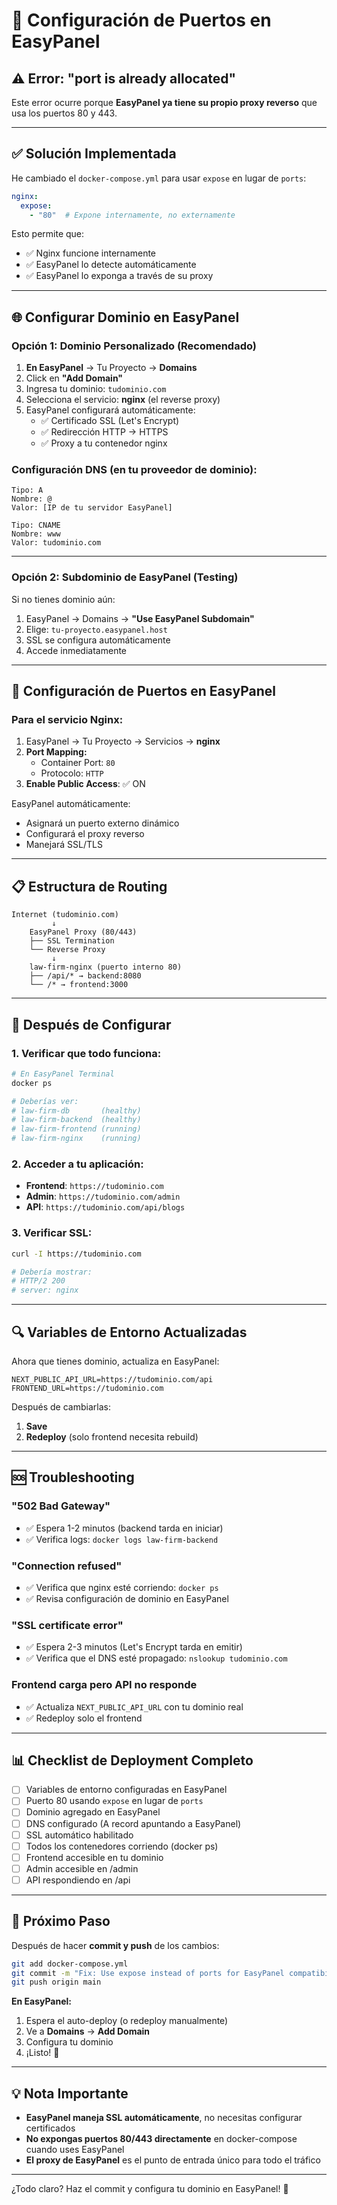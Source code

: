 # 🔧 Configuración de Puertos en EasyPanel

## ⚠️ Error: "port is already allocated"

Este error ocurre porque **EasyPanel ya tiene su propio proxy reverso** que usa los puertos 80 y 443.

---

## ✅ Solución Implementada

He cambiado el `docker-compose.yml` para usar `expose` en lugar de `ports`:

```yaml
nginx:
  expose:
    - "80"  # Expone internamente, no externamente
```

Esto permite que:
- ✅ Nginx funcione internamente
- ✅ EasyPanel lo detecte automáticamente
- ✅ EasyPanel lo exponga a través de su proxy

---

## 🌐 Configurar Dominio en EasyPanel

### **Opción 1: Dominio Personalizado (Recomendado)**

1. **En EasyPanel** → Tu Proyecto → **Domains**
2. Click en **"Add Domain"**
3. Ingresa tu dominio: `tudominio.com`
4. Selecciona el servicio: **nginx** (el reverse proxy)
5. EasyPanel configurará automáticamente:
   - ✅ Certificado SSL (Let's Encrypt)
   - ✅ Redirección HTTP → HTTPS
   - ✅ Proxy a tu contenedor nginx

### **Configuración DNS (en tu proveedor de dominio):**

```
Tipo: A
Nombre: @
Valor: [IP de tu servidor EasyPanel]

Tipo: CNAME
Nombre: www
Valor: tudominio.com
```

---

### **Opción 2: Subdominio de EasyPanel (Testing)**

Si no tienes dominio aún:

1. EasyPanel → Domains → **"Use EasyPanel Subdomain"**
2. Elige: `tu-proyecto.easypanel.host`
3. SSL se configura automáticamente
4. Accede inmediatamente

---

## 🔌 Configuración de Puertos en EasyPanel

### **Para el servicio Nginx:**

1. EasyPanel → Tu Proyecto → Servicios → **nginx**
2. **Port Mapping:**
   - Container Port: `80`
   - Protocolo: `HTTP`
3. **Enable Public Access**: ✅ ON

EasyPanel automáticamente:
- Asignará un puerto externo dinámico
- Configurará el proxy reverso
- Manejará SSL/TLS

---

## 📋 Estructura de Routing

```
Internet (tudominio.com)
         ↓
    EasyPanel Proxy (80/443)
    ├── SSL Termination
    └── Reverse Proxy
         ↓
    law-firm-nginx (puerto interno 80)
    ├── /api/* → backend:8080
    └── /* → frontend:3000
```

---

## 🚀 Después de Configurar

### **1. Verificar que todo funciona:**

```bash
# En EasyPanel Terminal
docker ps

# Deberías ver:
# law-firm-db       (healthy)
# law-firm-backend  (healthy)
# law-firm-frontend (running)
# law-firm-nginx    (running)
```

### **2. Acceder a tu aplicación:**

- **Frontend**: `https://tudominio.com`
- **Admin**: `https://tudominio.com/admin`
- **API**: `https://tudominio.com/api/blogs`

### **3. Verificar SSL:**

```bash
curl -I https://tudominio.com

# Debería mostrar:
# HTTP/2 200
# server: nginx
```

---

## 🔍 Variables de Entorno Actualizadas

Ahora que tienes dominio, actualiza en EasyPanel:

```env
NEXT_PUBLIC_API_URL=https://tudominio.com/api
FRONTEND_URL=https://tudominio.com
```

Después de cambiarlas:
1. **Save**
2. **Redeploy** (solo frontend necesita rebuild)

---

## 🆘 Troubleshooting

### **"502 Bad Gateway"**
- ✅ Espera 1-2 minutos (backend tarda en iniciar)
- ✅ Verifica logs: `docker logs law-firm-backend`

### **"Connection refused"**
- ✅ Verifica que nginx esté corriendo: `docker ps`
- ✅ Revisa configuración de dominio en EasyPanel

### **"SSL certificate error"**
- ✅ Espera 2-3 minutos (Let's Encrypt tarda en emitir)
- ✅ Verifica que el DNS esté propagado: `nslookup tudominio.com`

### **Frontend carga pero API no responde**
- ✅ Actualiza `NEXT_PUBLIC_API_URL` con tu dominio real
- ✅ Redeploy solo el frontend

---

## 📊 Checklist de Deployment Completo

- [ ] Variables de entorno configuradas en EasyPanel
- [ ] Puerto 80 usando `expose` en lugar de `ports`
- [ ] Dominio agregado en EasyPanel
- [ ] DNS configurado (A record apuntando a EasyPanel)
- [ ] SSL automático habilitado
- [ ] Todos los contenedores corriendo (docker ps)
- [ ] Frontend accesible en tu dominio
- [ ] Admin accesible en /admin
- [ ] API respondiendo en /api

---

## 🎯 Próximo Paso

Después de hacer **commit y push** de los cambios:

```bash
git add docker-compose.yml
git commit -m "Fix: Use expose instead of ports for EasyPanel compatibility"
git push origin main
```

**En EasyPanel:**
1. Espera el auto-deploy (o redeploy manualmente)
2. Ve a **Domains** → **Add Domain**
3. Configura tu dominio
4. ¡Listo! 🎉

---

## 💡 Nota Importante

- **EasyPanel maneja SSL automáticamente**, no necesitas configurar certificados
- **No expongas puertos 80/443 directamente** en docker-compose cuando uses EasyPanel
- **El proxy de EasyPanel** es el punto de entrada único para todo el tráfico

---

¿Todo claro? Haz el commit y configura tu dominio en EasyPanel! 🚀

